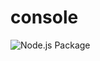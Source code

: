 # console

![Node.js Package](https://github.com/CoderIvan/console/workflows/Node.js%20Package/badge.svg)
